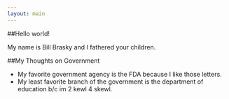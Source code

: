 ```yaml
---
layout: main
---
```


##Hello world!

My name is Bill Brasky and I fathered your children.

##My Thoughts on Government

* My favorite government agency is the FDA because I like those letters.
* My least favorite branch of the government is the department of education b/c im 2 kewl 4 skewl.
